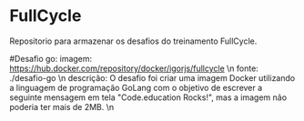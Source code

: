 # FullCycle
Repositorio para armazenar os desafios do treinamento FullCycle.

#Desafio go:
    imagem: https://hub.docker.com/repository/docker/igorjs/fullcycle \n
    fonte: ./desafio-go \n
    descrição: O desafio foi criar uma imagem Docker utilizando a linguagem de programação GoLang com o objetivo de escrever a seguinte mensagem em tela       "Code.education Rocks!", mas a imagem não poderia ter mais de 2MB. \n
